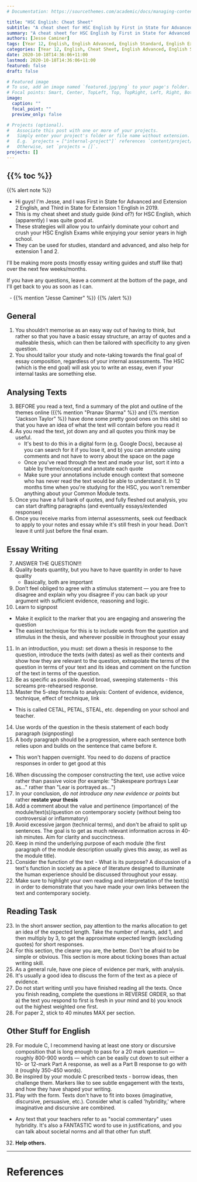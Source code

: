 ```yaml
---
# Documentation: https://sourcethemes.com/academic/docs/managing-content/

title: "HSC English: Cheat Sheet"
subtitle: "A cheat sheet for HSC English by First in State for Advanced and Extension 2."
summary: "A cheat sheet for HSC English by First in State for Advanced and Extension 2."
authors: [Jesse Caminer]
tags: [Year 12, English, English Advanced, English Standard, English Extension 1, English Extension 2, English Studies, Cheat Sheet]
categories: [Year 12, English, Cheat Sheet, English Advanced, English Standard]
date: 2020-10-18T14:36:06+11:00
lastmod: 2020-10-18T14:36:06+11:00
featured: false
draft: false

# Featured image
# To use, add an image named `featured.jpg/png` to your page's folder.
# Focal points: Smart, Center, TopLeft, Top, TopRight, Left, Right, BottomLeft, Bottom, BottomRight.
image:
  caption: ""
  focal_point: ""
  preview_only: false

# Projects (optional).
#   Associate this post with one or more of your projects.
#   Simply enter your project's folder or file name without extension.
#   E.g. `projects = ["internal-project"]` references `content/project/deep-learning/index.md`.
#   Otherwise, set `projects = []`.
projects: []
---
```

{{% toc %}}
---
<!-- Start content below this line. If you need help, go to https://schoolnotes.xyz/docs/posts/ -->

{{% alert note %}}
- Hi guys! I'm Jesse, and I was First in State for Advanced and Extension 2 English, and Third in State for Extension 1 English in 2019.
- This is my cheat sheet and study guide (kind of?) for HSC English, which (apparently) I was quite good at.
- These strategies will allow you to unfairly dominate your cohort and crush your HSC English Exams while enjoying your senior years in high school.
- They can be used for studies, standard and advanced, and also help for extension 1 and 2.

I'll be making more posts (mostly essay writing guides and stuff like that) over the next few weeks/months.

If you have any questions, leave a comment at the bottom of the page, and I'll get back to you as soon as I can.

&nbsp; \- {{% mention "Jesse Caminer" %}}
{{% /alert %}}

## General
1. You shouldn’t memorise as an easy way out of having to think, but rather so that you have a basic essay structure, an array of quotes and a malleable thesis, which can then be tailored with specificity to any given question.
2. You should tailor your study and note-taking towards the final goal of essay composition, regardless of your internal assessments. The HSC (which is the end goal) will ask you to write an essay, even if your internal tasks are something else.

## Analysing Texts
3. BEFORE you read a text, find a summary of the plot and outline of the themes online ({{% mention "Pranav Sharma" %}} and {{% mention "Jackson Taylor" %}} have done some pretty good ones on this site) so that you have an idea of what the text will contain before you read it
4. As you read the text, jot down any and all quotes you think may be useful.
   - It's best to do this in a digital form (e.g. Google Docs), because a) you can search for it if you lose it, and b) you can annotate using comments and not have to worry about the space on the page
   - Once you've read through the text and made your list, sort it into a table by theme/concept and annotate each quote
   - Make sure your annotations include enough context that someone who has never read the text would be able to understand it. In 12 months time when you're studying for the HSC, you won't remember anything about your Common Module texts.
5. Once you have a full bank of quotes, and fully fleshed out analysis, you can start drafting paragraphs (and eventually essays/extended responses)
6. Once you receive marks from internal assessments, seek out feedback to apply to your notes and essay while it's still fresh in your head. Don't leave it until just before the final exam.

## Essay Writing
7. ANSWER THE QUESTION!!!
8. Quality beats quantity, but you have to have quantity in order to have quality
   - Basically, both are important
9. Don’t feel obliged to agree with a stimulus statement — you are free to disagree and explain why you disagree if you can back up your argument with sufficient evidence, reasoning and logic.
10. Learn to signpost
  - Make it explicit to the marker that you are engaging and answering the question
  - The easiest technique for this is to include words from the question and stimulus in the thesis, and wherever possible in throughout your essay
11.  In an introduction, you must: set down a thesis in response to the question, introduce the texts (with dates) as well as their contexts and show how they are relevant to the question, extrapolate the terms of the question in terms of your text and its ideas and comment on the function of the text in terms of the question.
12. Be as specific as possible. Avoid broad, sweeping statements - this screams pre-rehearsed response.
13. Master the 5-step formula to analysis: Content of evidence, evidence, technique, effect of technique, link
  - This is called CETAL, PETAL, STEAL, etc. depending on your school and teacher.
14. Use words of the question in the thesis statement of each body paragraph (signposting)
15. A body paragraph should be a progression, where each sentence both relies upon and builds on the sentence that came before it.
  - This won't happen overnight. You need to do dozens of practice responses in order to get good at this
16. When discussing the composer constructing the text, use active voice rather than passive voice (for example: "Shakespeare portrays Lear as..." rather than "Lear is portrayed as...")
17. In your conclusion, *do not introduce any new evidence or points* but rather **restate your thesis**
18. Add a comment about the value and pertinence (importance) of the module/text(s)/question on contemporary society (without being too controversial or inflammatory)
19. Avoid excessive jargon (technical terms), and don't be afraid to split up sentences. The goal is to get as much relevant information across in 40-ish minutes. Aim for clarity and succinctness.
20. Keep in mind the underlying purpose of each module (the first paragraph of the module description usually gives this away, as well as the module title).
21. Consider the function of the text - What is its purpose? A discussion of a text's function in society as a piece of literature designed to illuminate the human experience should be discussed throughout your essay.
22. Make sure to highlight your own reading and interpretation of the text(s) in order to demonstrate that you have made your own links between the text and contemporary society.

## Reading Task
23. In the short answer section, pay attention to the marks allocation to get an idea of the expected length. Take the number of marks, add 1, and then multiply by 3, to get the approximate expected length (excluding quotes) for short responses.
24. For this section, the clearer you are, the better. Don't be afraid to be simple or obvious. This section is more about ticking boxes than actual writing skill.
25. As a general rule, have one piece of evidence per mark, with analysis.
26. It's usually a good idea to discuss the form of the text as a piece of evidence.
27. Do not start writing until you have finished reading all the texts. Once you finish reading, complete the questions in REVERSE ORDER, so that a) the text you respond to first is fresh in your mind and b) you knock out the highest weighted one first.
28. For paper 2, stick to 40 minutes MAX per section.

## Other Stuff for English
29.  For module C, I recommend having at least one story or discursive composition that is long enough to pass for a 20 mark question — roughly 800-900 words — which can be easily cut down to suit either a 10- or 12-mark Part A response, as well as a
Part B response to go with it (roughly 350-450 words).
30. Be inspired by your module C prescribed texts - borrow ideas, then challenge them. Markers like to see subtle engagement with the texts, and how they have shaped your writing.
31. Play with the form. Texts don't have to fit into boxes (imaginative, discursive, persuasive, etc.). Consider what is called 'hybridity,' where imaginative and discursive are combined.
  - Any text that your teachers refer to as "social commentary" uses hybridity. It's also a FANTASTIC word to use in justifications, and you can talk about societal norms and all that other fun stuff.
32. **Help others.**
---
# References
<!-- Footnotes and references go below this line -->